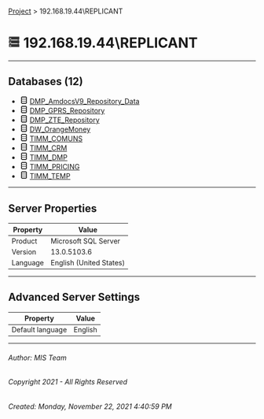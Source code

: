 #### 

[Project](../index.md) > 192.168.19.44\\REPLICANT

# ![Server](../Images/ntServer.png) 192.168.19.44\\REPLICANT

---

## <a name="#databases"></a>Databases (12)

* ![Database](../Images/Database.png) [DMP_AmdocsV9_Repository_Data](User_databases/DMP_AmdocsV9_Repository_Data/index.md)
* ![Database](../Images/Database.png) [DMP_GPRS_Repository](User_databases/DMP_GPRS_Repository/index.md)
* ![Database](../Images/Database.png) [DMP_ZTE_Repository](User_databases/DMP_ZTE_Repository/index.md)
* ![Database](../Images/Database.png) [DW_OrangeMoney](User_databases/DW_OrangeMoney/index.md)
* ![Database](../Images/Database.png) [TIMM_COMUNS](User_databases/TIMM_COMUNS/index.md)
* ![Database](../Images/Database.png) [TIMM_CRM](User_databases/TIMM_CRM/index.md)
* ![Database](../Images/Database.png) [TIMM_DMP](User_databases/TIMM_DMP/index.md)
* ![Database](../Images/Database.png) [TIMM_PRICING](User_databases/TIMM_PRICING/index.md)
* ![Database](../Images/Database.png) [TIMM_TEMP](User_databases/TIMM_TEMP/index.md)


---

## <a name="#serverproperties"></a>Server Properties

| Property | Value |
|---|---|
| Product | Microsoft SQL Server |
| Version | 13.0.5103.6 |
| Language | English (United States) |


---

## <a name="#advancedserversettings"></a>Advanced Server Settings

| Property | Value |
|---|---|
| Default language | English |


---

###### Author:  MIS Team

###### Copyright 2021 - All Rights Reserved

###### Created: Monday, November 22, 2021 4:40:59 PM

